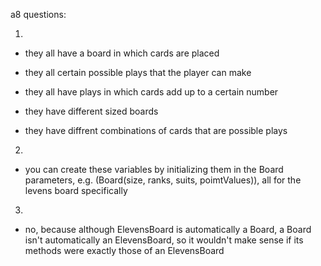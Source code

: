 a8 questions:

1)
- they all have a board in which cards are placed
- they all certain possible plays that the player can make
- they all have plays in which cards add up to a certain number

- they have different sized boards
- they have diffrent combinations of cards that are possible plays

2)
- you can create these variables by initializing them in the Board parameters, e.g. (Board(size, ranks, suits, poimtValues)), all for the levens board specifically

3)
- no, because although ElevensBoard is automatically a Board, a Board isn't automatically an ElevensBoard, so it wouldn't make sense if its methods were exactly those of an ElevensBoard